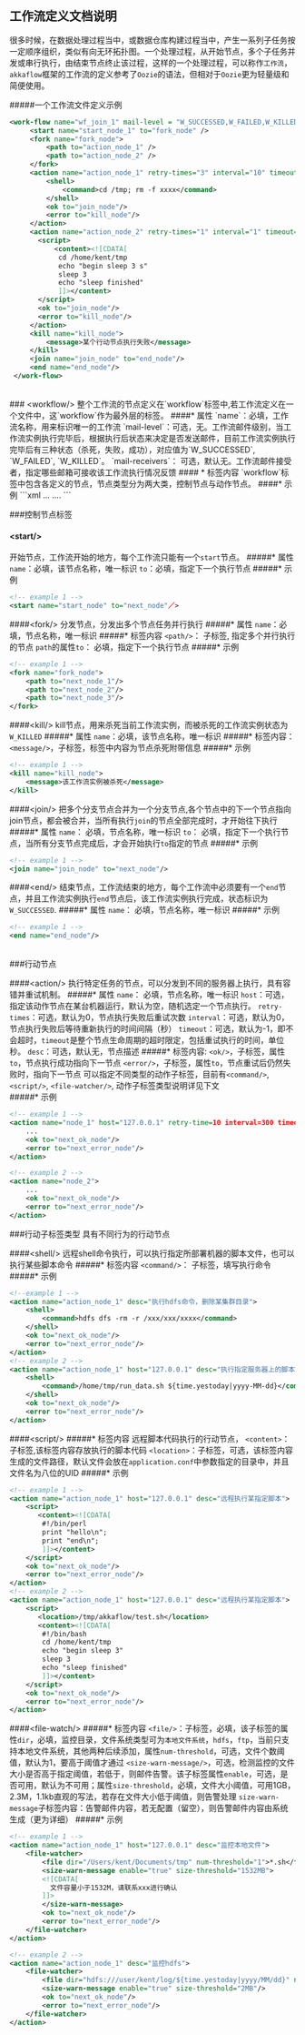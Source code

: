 ## 工作流定义文档说明 
很多时候，在数据处理过程当中，或数据仓库构建过程当中，产生一系列子任务按一定顺序组织，类似有向无环拓扑图。一个处理过程，从开始节点，多个子任务并发或串行执行，由结束节点终止该过程，这样的一个处理过程，可以称作`工作流`，`akkaflow`框架的工作流的定义参考了`Oozie`的语法，但相对于`Oozie`更为轻量级和简便使用。


#####一个工作流文件定义示例
```xml
<work-flow name="wf_join_1" mail-level = "W_SUCCESSED,W_FAILED,W_KILLED" mail-receivers="15018735011@163.com,492005267@qq.com">
     <start name="start_node_1" to="fork_node" />
     <fork name="fork_node">
         <path to="action_node_1" />
         <path to="action_node_2" />
     </fork> 
     <action name="action_node_1" retry-times="3" interval="10" timeout="500" host="127.0.0.1" desc = "删除某文件">
         <shell>
             <command>cd /tmp; rm -f xxxx</command>
         </shell>
         <ok to="join_node"/>
         <error to="kill_node"/>
     </action>
     <action name="action_node_2" retry-times="1" interval="1" timeout="500" desc = "远程执行脚本">
       <script>
           <content><![CDATA[
            cd /home/kent/tmp
            echo "begin sleep 3 s"
            sleep 3
            echo "sleep finished"
            ]]></content>
       </script>
       <ok to="join_node"/>
       <error to="kill_node"/>
     </action>
     <kill name="kill_node">
         <message>某个行动节点执行失败</message>
     </kill>
     <join name="join_node" to="end_node"/>
     <end name="end_node"/>
 </work-flow>
```
</br>
### &lt;workflow/&gt;
整个工作流的节点定义在`workflow`标签中,若工作流定义在一个文件中，这`workflow`作为最外层的标签。
####* 属性
`name`：必填，工作流名称，用来标识唯一的工作流
`mail-level`：可选，无。工作流邮件级别，当工作流实例执行完毕后，根据执行后状态来决定是否发送邮件，目前工作流实例执行完毕后有三种状态（杀死，失败，成功），对应值为`W_SUCCESSED`, `W_FAILED`, `W_KILLED`。
`mail-receivers`： 可选，默认无。工作流邮件接受者，指定哪些邮箱可接收该工作流执行情况反馈
#### * 标签内容
`workflow`标签中包含各定义的节点，节点类型分为两大类，控制节点与动作节点。
####* 示例
```xml
<!-- example all paramter -->
<workflow name="wf_join_1" 
  mail-level = "W_SUCCESSED,W_FAILED,W_KILLED" 
  mail-receivers="15018735011@163.com,492005267@qq.com"
  desc="这是一个测试工作流">
...
</workflow>

<!-- example mini -->
<workflow name="wf_join_2">
	....
</workflow>
```
</br>

###控制节点标签

#### &lt;start/&gt;
开始节点，工作流开始的地方，每个工作流只能有一个`start`节点。
#####* 属性
`name`：必填，该节点名称，唯一标识
`to`：必填，指定下一个执行节点
#####* 示例
```xml
<!-- example 1 -->
<start name="start_node" to="next_node"／>
```

####&lt;fork/&gt;
分发节点，分发出多个节点任务并行执行
#####* 属性
`name`：必填，节点名称，唯一标识
#####* 标签内容
`<path/>`： 子标签, 指定多个并行执行的节点
`path`的属性`to`： 必填，指定下一个执行节点
#####* 示例
```xml
<!-- example 1 -->
<fork name="fork_node">
	<path to="next_node_1"/>
	<path to="next_node_2"/>
	<path to="next_node_3"/>
</fork>
```

####&lt;kill/&gt;
kill节点，用来杀死当前工作流实例，而被杀死的工作流实例状态为`W_KILLED`
#####* 属性
`name`：必填，该节点名称，唯一标识
#####* 标签内容：
`<message/>`，子标签，标签中内容为节点杀死附带信息
#####* 示例
```xml
<!-- example 1 -->
<kill name="kill_node">
	<message>该工作流实例被杀死</message>
</kill>
```

####&lt;join/&gt; 
把多个分支节点合并为一个分支节点,各个节点中的下一个节点指向join节点，都会被合并，当所有执行`join`的节点全部完成时，才开始往下执行
#####* 属性
`name`： 必填，节点名称，唯一标识
`to`： 必填，指定下一个执行节点，当所有分支节点完成后，才会开始执行`to`指定的节点
#####* 示例
```xml
<!-- example 1 -->
<join name="join_node" to="next_node"/>
```
####&lt;end/&gt;
结束节点，工作流结束的地方，每个工作流中必须要有一个`end`节点，并且工作流实例执行`end`节点后，该工作流实例执行完成，状态标识为`W_SUCCESSED`.
#####* 属性
`name`： 必填，节点名称，唯一标识
#####* 示例
```xml
<!-- example 1 -->
<end name="end_node"/>
```
</br>
###行动节点

####&lt;action/&gt; 
执行特定任务的节点，可以分发到不同的服务器上执行，具有容错并重试机制。
#####* 属性
`name`： 必填，节点名称，唯一标识
`host`：可选，指定该动作节点在某台机器运行，默认为空，随机选定一个节点执行。
`retry-times`：可选，默认为0，节点执行失败后重试次数
`interval`：可选，默认为0，节点执行失败后等待重新执行的时间间隔（秒）
`timeout`：可选，默认为-1，即不会超时，`timeout`是整个节点生命周期的超时限定，包括重试执行的时间，单位秒。
`desc`：可选，默认无，节点描述
#####* 标签内容: 
`<ok/>`，子标签，属性`to`，节点执行成功指向下一节点
`<error/>`，子标签，属性`to`，节点重试后仍然失败时，指向下一节点
可以指定不同类型的动作子标签，目前有`<command/>`, `<script/>`, `<file-watcher/>`, 动作子标签类型说明详见下文
</br>
#####* 示例
```xml
<!-- example 1 -->
<action name="node_1" host="127.0.0.1" retry-time=10 interval=300 timeout=6000 desc="action example desc">
	...
	<ok to="next_ok_node"/>
	<error to="next_error_node"/>
</action>

<!-- example 2 -->
<action name="node_2">
	...
	<ok to="next_ok_node"/>
	<error to="next_error_node"/>
</action>
```

###行动子标签类型
具有不同行为的行动节点

####&lt;shell/&gt;
远程shell命令执行，可以执行指定所部署机器的脚本文件，也可以执行某些脚本命令
#####* 标签内容
`<command/>`： 子标签，填写执行命令
#####* 示例
```xml
<!--example 1 -->
<action name="action_node_1" desc="执行hdfs命令，删除某集群目录">
    <shell>
        <command>hdfs dfs -rm -r /xxx/xxx/xxxx</command>
    </shell>
    <ok to="next_ok_node"/>
	<error to="next_error_node"/>
</action>
<!-- example 2 -->
<action name="action_node_1" host="127.0.0.1" desc="执行指定服务器上的脚本文件">
    <shell>
        <command>/home/tmp/run_data.sh ${time.yestoday|yyyy-MM-dd}</command>
    </shell>
    <ok to="next_ok_node"/>
	<error to="next_error_node"/>
</action>
```
####&lt;script/&gt;
#####* 标签内容
远程脚本代码执行的行动节点，
`<content>`：子标签,该标签内容存放执行的脚本代码
`<location>`：子标签，可选，该标签内容生成的文件路径，默认文件会放在`application.conf`中参数指定的目录中，并且文件名为八位的UID
#####* 示例
```xml
<!-- example 1 -->
<action name="action_node_1" host="127.0.0.1" desc="远程执行某指定脚本">
	<script>
	   <content><![CDATA[
	    #!/bin/perl
	    print "hello\n";
	    print "end\n";
	    ]]></content>
	</script>
	<ok to="next_ok_node"/>
	<error to="next_error_node"/>
</action>
<!-- example 2 -->
<action name="action_node_1" host="127.0.0.1" desc="远程执行某指定脚本">
	<script>
	   <location>/tmp/akkaflow/test.sh</location>
	   <content><![CDATA[
	    #!/bin/bash
	    cd /home/kent/tmp
	    echo "begin sleep 3"
	    sleep 3
	    echo "sleep finished"
	    ]]></content>
	</script>
	<ok to="next_ok_node"/>
	<error to="next_error_node"/>
</action>
```
####&lt;file-watch/&gt;
#####* 标签内容
`<file/>`：子标签，必填，该子标签的属性`dir`，必填，监控目录，文件系统类型可为`本地文件系统`，`hdfs`，`ftp`，当前只支持本地文件系统，其他两种后续添加，属性`num-threshold`，可选，文件个数阈值，默认为1，要高于阈值才通过
`<size-warn-message/>`，可选，检测监控的文件大小是否高于指定阈值，若低于，则邮件告警。该子标签属性`enable`，可选，是否可用，默认为不可用；属性`size-threshold`，必填，文件大小阈值，可用1GB，2.3M，1.1kb直观的写法，若存在文件大小低于阈值，则告警处理
`size-warn-message`子标签内容：告警邮件内容，若无配置（留空），则告警邮件内容由系统生成（更为详细）
#####* 示例
```xml
<!-- example 1 -->
<action name="action_node_1" host="127.0.0.1" desc="监控本地文件">
	<file-watcher>
	    <file dir="/Users/kent/Documents/tmp" num-threshold="1">*.sh</file>
	    <size-warn-message enable="true" size-threshold="1532MB">
	    <![CDATA[
	      文件容量小于1532M，请联系xxx进行确认
	    ]]>
	    </size-warn-message>
	    <ok to="next_ok_node"/>
		<error to="next_error_node"/>
	</file-watcher>
</action>

<!-- example 2 -->
<action name="action_node_1" desc="监控hdfs">
	<file-watcher>
	    <file dir="hdfs:///user/kent/log/${time.yestoday|yyyy/MM/dd}" num-threshold="1">*.sh</file>
	    <size-warn-message enable="true" size-threshold="2MB"/>
	    <ok to="next_ok_node"/>
		<error to="next_error_node"/>
	</file-watcher>
</action>
```

